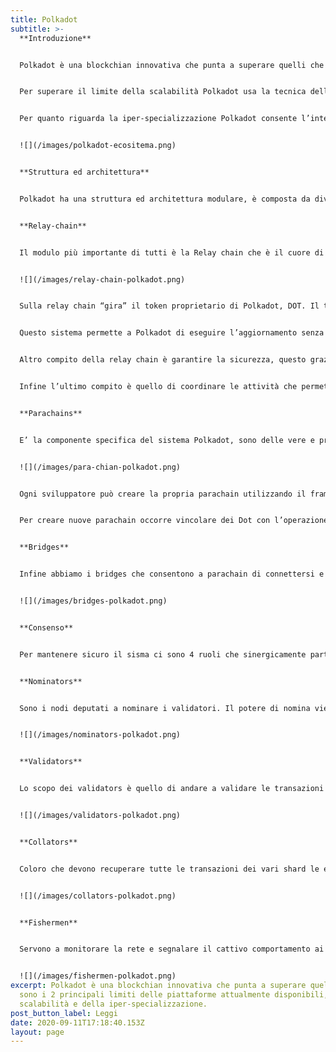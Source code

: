 ```yaml
---
title: Polkadot
subtitle: >-
  **Introduzione**


  Polkadot è una blockchian innovativa che punta a superare quelli che sono i 2 principali limiti delle piattaforme attualmente disponibili, quindi scalabilità e della iper-specializzazione.


  Per superare il limite della scalabilità Polkadot usa la tecnica dello sharding ovvero divide la blockchain in tanti frammenti che vengono coordinati da una blockchain centrale che il compito di mettere assieme tutti i pezzi e di conseguenza va a smistare la gravosità del compito in diverse parti, di conseguenza aumenta in maniera esponenziale il numero di operazione che può compiere.


  Per quanto riguarda la iper-specializzazione Polkadot consente l’interoperabilità di più blockchian in modo che più blockchian specializzate possano interagire e cooperare per creare un ecosistema estremamente vasto.


  ![](/images/polkadot-ecositema.png)


  **Struttura ed architettura**


  Polkadot ha una struttura ed architettura modulare, è composta da diverse componenti che si ripetono e che lavorano sinergicamente tra loro.


  **Relay-chain**


  Il modulo più importante di tutti è la Relay chain che è il cuore di Polkadot, responsabile della sicurezza condivisa, del consenso e dell’interoperabilità cross-chain della rete.


  ![](/images/relay-chain-polkadot.png)


  Sulla relay chain “gira” il token proprietario di Polkadot, DOT. Il token Dot serve innanzitutto per la governance, gli holder del token sono incentivati a votare e/o proporre nuove modifiche per far evolvere l’ecosistema.


  Questo sistema permette a Polkadot di eseguire l’aggiornamento senza hard fork per integrare nuove funzionalità o correggere bug (es. diluizione della supply x 100). Il sistema quindi può aggiornarsi non appena saranno disponibili tecnologie migliori.


  Altro compito della relay chain è garantire la sicurezza, questo grazie ad un algoritmo di consenso proprietario (una sorta di proof of stake)


  Infine l’ultimo compito è quello di coordinare le attività che permettono l’interoperabilità delle diverse chain, che significa sia coordinare le blockchain native di polkadot (parachian) o blockchian esterne come quelle di ethereum.


  **Parachains**


  E’ la componente specifica del sistema Polkadot, sono delle vere e proprie blockchain sviluppate all’interno del sistema polkadot, ognuna di esse ha il suo token (è una blockchain a se ed è deputata a fare qualcosa di specifico e particolare).


  ![](/images/para-chian-polkadot.png)


  Ogni sviluppatore può creare la propria parachain utilizzando il framework Substrate ed essa poi si integrerà con le altre e alla blockchain esterne grazie alla relaychain.


  Per creare nuove parachain occorre vincolare dei Dot con l’operazione denominata Bonding, questo al fine di evitare la creazione di eccessive parachain superflue (l’operazione rende costoso avere una parachain), una volta che si decide di ritirare una parachain si svincolano i token Dot


  **Bridges**


  Infine abbiamo i bridges che consentono a parachain di connettersi e comunicare con reti esterne come Ethereum o Bitcoin, consentono di collegare il mondo Polkadot con le blockchain esterne, anch’esse sono delle blockchain con un token proprio (es Darwinia )


  ![](/images/bridges-polkadot.png)


  **Consenso**


  Per mantenere sicuro il sisma ci sono 4 ruoli che sinergicamente partecipano a questo scopo, Nominators, Validators, Collators e Fishermen


  **Nominators**


  Sono i nodi deputati a nominare i validatori. Il potere di nomina viene acquisti facendo staking del token Dot


  ![](/images/nominators-polkadot.png)


  **Validators**


  Lo scopo dei validators è quello di andare a validare le transazioni ed i blocchi della blockchian, anche i validatori dovranno essere token holder e dovranno fare staking in misura maggiore dei nominators.


  ![](/images/validators-polkadot.png)


  **Collators**


  Coloro che devono recuperare tutte le transazioni dei vari shard le elaborano producono delle prove (proofs) e queste vengono passate ai validators per la validazione stessa


  ![](/images/collators-polkadot.png)


  **Fishermen**


  Servono a monitorare la rete e segnalare il cattivo comportamento ai validatori, la penitenza per il comportamento scorretto può arrivare anche allo slashing ciò alla perdita dei Dot che vengono vincolati al noto affinchè questo possa compiere il suo dovere. Questo ruolo può essere svolto sia dai full node delle parachain che dai collators.


  ![](/images/fishermen-polkadot.png)
excerpt: Polkadot è una blockchian innovativa che punta a superare quelli che
  sono i 2 principali limiti delle piattaforme attualmente disponibili, quindi
  scalabilità e della iper-specializzazione.
post_button_label: Leggi
date: 2020-09-11T17:18:40.153Z
layout: page
---
```

